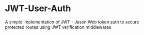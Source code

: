 # JWT-User-Auth
A simple implementation of JWT - Jason Web token auth to secure protected routes using JWT verification middlewares
